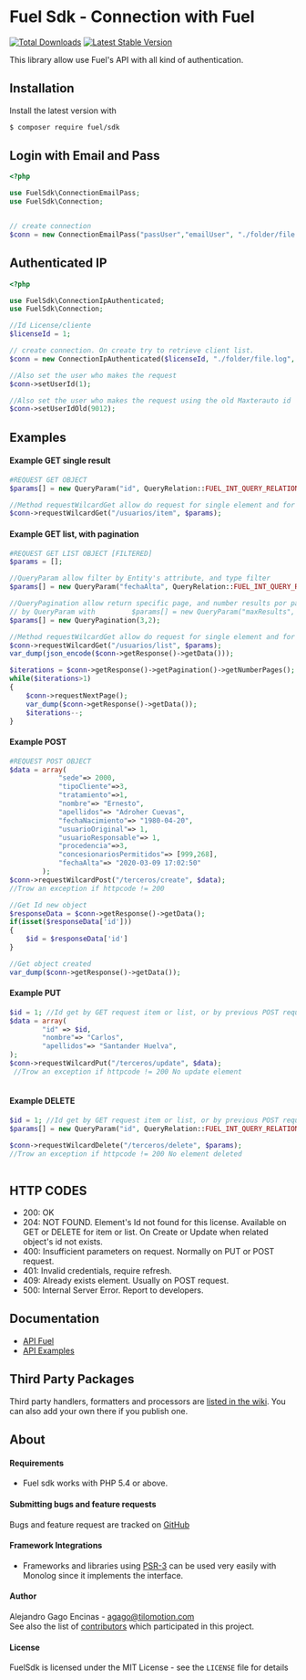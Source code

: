 # Fuel Sdk - Connection with Fuel 
[![Total Downloads](https://img.shields.io/packagist/dt/fuel/sdk.svg)](https://packagist.org/packages/fuel/sdk)
[![Latest Stable Version](https://img.shields.io/packagist/v/fuel/sdk.svg)](https://packagist.org/packages/fuel/sdk)

This library allow use Fuel's API with all kind of authentication.

## Installation

Install the latest version with

```bash
$ composer require fuel/sdk
```

## Login with Email and Pass

```php
<?php

use FuelSdk\ConnectionEmailPass;
use FuelSdk\Connection;


// create connection
$conn = new ConnectionEmailPass("passUser","emailUser", "./folder/file.log", Connection::FUEL_NAME_DEV);


```

## Authenticated IP

```php
<?php

use FuelSdk\ConnectionIpAuthenticated;
use FuelSdk\Connection;

//Id License/cliente
$licenseId = 1;

// create connection. On create try to retrieve client list.
$conn = new ConnectionIpAuthenticated($licenseId, "./folder/file.log", Connection::FUEL_NAME_DEV);

//Also set the user who makes the request
$conn->setUserId(1);

//Also set the user who makes the request using the old Maxterauto id
$conn->setUserIdOld(9012);


```
## Examples
#### Example GET single result
```php
#REQUEST GET OBJECT
$params[] = new QueryParam("id", QueryRelation::FUEL_INT_QUERY_RELATION_EQUAL, 1);

//Method requestWilcardGet allow do request for single element and for list. 
$conn->requestWilcardGet("/usuarios/item", $params);

```

#### Example GET list, with pagination
```php
#REQUEST GET LIST OBJECT [FILTERED]
$params = [];

//QueryParam allow filter by Entity's attribute, and type filter
$params[] = new QueryParam("fechaAlta", QueryRelation::FUEL_INT_QUERY_RELATION_GROW, '2019-08-12');

//QueryPagination allow return specific page, and number results por page.  Also its possible send only max number results 
// by QueryParam with         $params[] = new QueryParam("maxResults", QueryRelation::FUEL_INT_QUERY_RELATION_EQUAL, 2);
$params[] = new QueryPagination(3,2);

//Method requestWilcardGet allow do request for single element and for list. 
$conn->requestWilcardGet("/usuarios/list", $params);
var_dump(json_encode($conn->getResponse()->getData()));

$iterations = $conn->getResponse()->getPagination()->getNumberPages();
while($iterations>1)
{
    $conn->requestNextPage();
    var_dump($conn->getResponse()->getData());
    $iterations--;
}
```

#### Example POST
```php
#REQUEST POST OBJECT
$data = array(
            "sede"=> 2000,
            "tipoCliente"=>3,
            "tratamiento"=>1,
            "nombre"=> "Ernesto",
            "apellidos"=> "Adroher Cuevas",
            "fechaNacimiento"=> "1980-04-20",
            "usuarioOriginal"=> 1,
            "usuarioResponsable"=> 1,
            "procedencia"=>3,
            "concesionariosPermitidos"=> [999,268],
            "fechaAlta"=> "2020-03-09 17:02:50"
        );
$conn->requestWilcardPost("/terceros/create", $data);
//Trow an exception if httpcode != 200

//Get Id new object
$responseData = $conn->getResponse()->getData();
if(isset($responseData['id']))
{
    $id = $responseData['id']
}

//Get object created
var_dump($conn->getResponse()->getData());

```

#### Example PUT
```php
$id = 1; //Id get by GET request item or list, or by previous POST request to create.
$data = array(
        "id" => $id,
        "nombre"=> "Carlos",
        "apellidos"=> "Santander Huelva",
);
$conn->requestWilcardPut("/terceros/update", $data);
 //Trow an exception if httpcode != 200 No update element
 
```

#### Example DELETE
```php
$id = 1; //Id get by GET request item or list, or by previous POST request to create.
$params[] = new QueryParam("id", QueryRelation::FUEL_INT_QUERY_RELATION_EQUAL, $id);

$conn->requestWilcardDelete("/terceros/delete", $params);   
//Trow an exception if httpcode != 200 No element deleted
 
```

## HTTP CODES
- 200: OK 
- 204: NOT FOUND. Element's Id not found for this license. Available on GET or DELETE for item or list. On Create or Update when related object's id not exists.
- 400: Insufficient parameters on request. Normally on PUT or POST request.
- 401: Invalid credentials, require refresh.
- 409: Already exists element. Usually on POST request.
- 500: Internal Server Error. Report to developers.

## Documentation

- [API Fuel](doc/01-usage.md)
- [API Examples](doc/02-handlers-formatters-processors.md)


## Third Party Packages
Third party handlers, formatters and processors are
[listed in the wiki](https://github.com/agagoenc/fuel-sdk/wiki/Third-Party-Packages). You
can also add your own there if you publish one.

## About

#### Requirements

- Fuel sdk works with  PHP 5.4 or above.

#### Submitting bugs and feature requests

Bugs and feature request are tracked on [GitHub](https://github.com/agagoenc/fuel-sdk/issues)

#### Framework Integrations

- Frameworks and libraries using [PSR-3](https://github.com/php-fig/fig-standards/blob/master/accepted/PSR-3-logger-interface.md)
  can be used very easily with Monolog since it implements the interface.

#### Author

Alejandro Gago Encinas - <agago@tilomotion.com><br />
See also the list of [contributors](https://github.com/agagoenc/fuel-sdk/contributors) which participated in this project.

#### License

FuelSdk is licensed under the MIT License - see the `LICENSE` file for details


